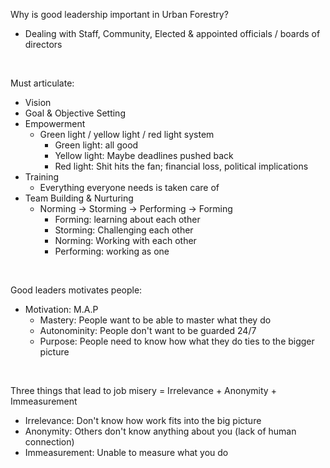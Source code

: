 Why is good leadership important in Urban Forestry?

-   Dealing with Staff, Community, Elected & appointed officials /
    boards of directors

 

Must articulate:

-   Vision
-   Goal & Objective Setting
-   Empowerment
    -   Green light / yellow light / red light system
        -   Green light: all good
        -   Yellow light: Maybe deadlines pushed back
        -   Red light: Shit hits the fan; financial loss, political
            implications
-   Training
    -   Everything everyone needs is taken care of
-   Team Building & Nurturing
    -   Norming → Storming → Performing → Forming
        -   Forming: learning about each other
        -   Storming: Challenging each other
        -   Norming: Working with each other
        -   Performing: working as one

 

Good leaders motivates people:

-   Motivation: M.A.P
    -   Mastery: People want to be able to master what they do
    -   Autonominity: People don't want to be guarded 24/7
    -   Purpose: People need to know how what they do ties to the bigger
        picture

 

Three things that lead to job misery = Irrelevance + Anonymity +
Immeasurement

-   Irrelevance: Don't know how work fits into the big picture
-   Anonymity: Others don't know anything about you (lack of human
    connection)
-   Immeasurement: Unable to measure what you do
